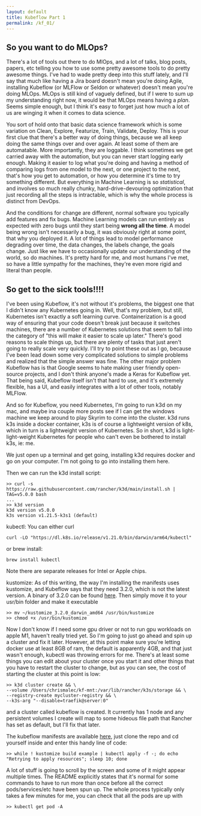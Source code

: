 ```yaml
---
layout: default
title: Kubeflow Part 1
permalink: /kf_01/
---
```


## So you want to do MLOps?
There's a lot of tools out there to do MlOps, and a lot of talks, blog posts, papers, etc telling you how to use some pretty awesome tools to do pretty awesome things. I've had to wade pretty deep into this stuff lately, and I'll say that much like having a Jira board doesn't mean you're doing Agile, installing Kubeflow (or MLFlow or Seldon or whatever) doesn't mean you're doing MLOps. MLOps is still kind of vaguely defined, but if I were to sum up my understanding right now, it would be that MLOps means having a *plan*. Seems simple enough, but I think it's easy to forget just how much a lot of us are winging it when it comes to data science. 

You sort of hold onto that basic data science framework which is some variation on Clean, Explore, Featurize, Train, Validate, Deploy. This is your first clue that there's a better way of doing things, because we all keep doing the same things over and over again. At least some of them are automatable. More importantly, they are loggable. I think sometimes we get carried away with the automation, but you can never start logging early enough. Making it easier to log what you're doing and having a method of comparing logs from one model to the next, or one project to the next, that's how you get to automation, or how you determine it's time to try something different. But everything in Machine Learning is so *statistical*, and involves so much really chunky, hard-drive-devouring optimization that just recording all the steps is intractable, which is why the whole process is distinct from DevOps. 

And the conditions for change are different, normal software you typically add features and fix bugs. Machine Learning models can run entirely as expected with zero bugs until they start being **wrong all the time**. A model being wrong isn't necessarily a bug, it was obviously right at some point, that why you deployed it. A lot of things lead to model performance degrading over time, the data changes, the labels change, the goals change. Just like we have to occasionally update our understanding of the world, so do machines. It's pretty hard for me, and most humans I've met, so have a little sympathy for the machines, they're even more rigid and literal than people.

## So get to the sick tools!!!!
I've been using Kubeflow, it's not without it's problems, the biggest one that I didn't know any Kubernetes going in. Well, that's my problem, but still, Kubernetes isn't exactly a soft learning curve. Containerization is a good way of ensuring that your code doesn't break just because it switches machines, there are a number of Kubernetes solutions that seem to fall into the category of "this will make it easier to scale up later." There's good reasons to scale things up, but there are plenty of tasks that just aren't going to really scale very quickly. I'll try to point these out as I go, because I've been lead down some very complicated solutions to simple problems and realized that the simple answer was fine. The other major problem Kubeflow has is that Google seems to hate making user friendly open-source projects, and I don't think anyone's made a Keras for Kubeflow yet.  That being said, Kubeflow itself isn't that hard to use, and it's extremely flexible, has a UI, and easily integrates with a lot of other tools, notably MLFlow.

And so for Kubeflow, you need Kubernetes, I'm going to run k3d on my mac, and maybe ina couple more posts see if I can get the windows machine we keep around to play Skyrim to come into the cluster. k3d runs k3s inside a docker container, k3s is of course a lightweight version of k8s, which in turn is a lightweight version of Kubernetes. So in short, k3d is light-light-weight Kubernetes for people who can't even be bothered to install k3s, ie: me.

We just open up a terminal and get going, installing k3d requires docker and go on your computer. I'm not going to go into installing them here.

Then we can run the k3d install script:
```shell
>> curl -s https://raw.githubusercontent.com/rancher/k3d/main/install.sh | TAG=v5.0.0 bash
...
>> k3d version
k3d version v5.0.0
k3s version v1.21.5-k3s1 (default)
```

kubectl: You can either curl
```shell
curl -LO "https://dl.k8s.io/release/v1.21.0/bin/darwin/arm64/kubectl"
```
or brew install:
```shell
brew install kubectl
```
Note there are separate releases for Intel or Apple chips.

kustomize: As of this writing, the way I'm installing the manifests uses kustomize, and Kubeflow says that they need 3.2.0, which is not the latest version. A binary of 3.2.0 can be found [here](https://github.com/kubernetes-sigs/kustomize/releases/download/v3.2.0/kustomize_3.2.0_darwin_amd64). Then simply move it to your usr/bin folder and make it executable

```shell
>> mv ~/kustomize_3.2.0_darwin_amd64 /usr/bin/kustomize
>> chmod +x /usr/bin/kustomize
```

Now I don't know if I need some gpu driver or not to run gpu workloads on apple M1, haven't really tried yet. So I'm going to just go ahead and spin up a cluster and fix it later. However, at this point make sure you're letting docker use at least 8GB of ram, the default is apparently 4GB, and that just wasn't enough, kubectl was throwing errors for me. There's at least some things you can edit about your cluster once you start it and other things that you have to restart the cluster to change, but as you can see, the cost of starting the cluster at this point is low:

```shell
>> k3d cluster create && \
--volume /Users/chrismalec/kf-mnt:/var/lib/rancher/k3s/storage && \
--registry-create mycluster-registry && \
--k3s-arg "--disable=traefik@server:0"
```

and a cluster called kubeflow is created. It currently has 1 node and any persistent volumes I create will map to some hideous file path that Rancher has set as default, but I'll fix that later.

The kubeflow manifests are available [here](https://github.com/kubeflow/manifests), just clone the repo and cd yourself inside and enter this handy line of code:

```shell
>> while ! kustomize build example | kubectl apply -f -; do echo "Retrying to apply resources"; sleep 10; done
```

A lot of stuff is going to scroll by the screen and some of it might appear multiple times. The README explicitly states that it's normal for some commands to have to run more than once before all the correct pods/services/etc have been spun up. The whole process typically only takes a few minutes for me, you can check that all the pods are up with 
```shell
>> kubectl get pod -A
```
